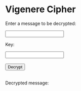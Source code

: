 <style>
  @import url('https://fonts.googleapis.com/css2?family=Dosis&display=swap');
</style>
<html>
<head>
    <title>Vigenere Cipher</title>
</head>
<body>
<h1>Vigenere Cipher</h1>

<p>Enter a message to be decrypted:</p>
    <input type="text" id="message">
    <p>Key:</p>
    <input type="text" id="key">
    <br>
    <br>
    <button onclick="encrypt()">Decrypt</button>
    <br>
    <br>
    <p>Decrypted message:</p>
    <p id="encrypted"></p>
<!-- Include the JavaScript file -->
<script>
  // function vigencrypt() {
  //   let expression = document.getElementById("message").value;
  //   const urlStart = "http://localhost:8085/api/vigenc/all/";
  //   const url = urlStart + expression;
  //   console.log(url); 
  //   fetch(url)
  //     .then(res => res.json())
  //     .then(data => {
  //       console.log(data);
  //       document.getElementById("encrypted").innerHTML = data.result; 
  //     })    
  // }
function encrypt() {
  var message = document.getElementById("message").value;
  var key = document.getElementById("key").value;
  var cypher = "";
  for(var i = 0, j = 0; i < message.length; i++){
    var currentLetter = message[i];
    if(currentLetter.match(/[A-Z]/)){
      var upperLetter = ((currentLetter.charCodeAt() - 65) + (key[j%key.length].toUpperCase().charCodeAt() - 65)) % 26;
      cypher += String.fromCharCode(upperLetter+65);
      j++;
    }else if(currentLetter.match(/[a-z]/)){
      var lowerLetter = ((currentLetter.charCodeAt() - 97) + (key[j%key.length].toLowerCase().charCodeAt() - 97)) % 26;
      cypher += String.fromCharCode(lowerLetter+97);
      j++;
    }else{
      cypher += currentLetter;
    }
  }
  document.getElementById("encrypted").innerHTML = cypher;
}

</script>
</body>
</html>
